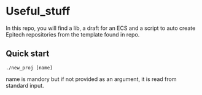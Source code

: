 # Useful_stuff

In this repo, you will find a lib, a draft for an ECS and a script to auto
create Epitech repositories from the template found in repo.

## Quick start
```console
./new_proj [name]
```

name is mandory but if not provided as an argument, it is read from standard
input.

